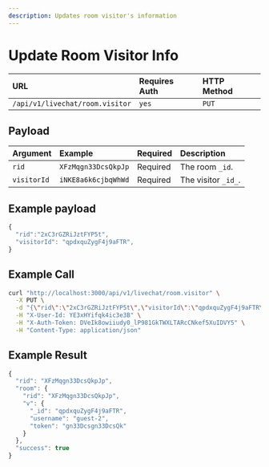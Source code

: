 ```yaml
---
description: Updates room visitor's information
---
```


# Update Room Visitor Info

| URL | Requires Auth | HTTP Method |
| :--- | :--- | :--- |
| `/api/v1/livechat/room.visitor` | `yes` | `PUT` |

## Payload

| Argument | Example | Required | Description |
| :--- | :--- | :--- | :--- |
| `rid` | `XFzMqgn33DcsQkpJp` | Required | The room `_id`. |
| `visitorId` | `iNKE8a6k6cjbqWhWd` | Required | The visitor `_id_`. |

## Example payload

```javascript
{
  "rid":"2xC3rGZRiJztFYP5t",
  "visitorId": "qpdxquZygF4j9aFTR",
}
```

## Example Call

```bash
curl "http://localhost:3000/api/v1/livechat/room.visitor" \
  -X PUT \
  -d "{\"rid\":\"2xC3rGZRiJztFYP5t\",\"visitorId\":\"qpdxquZygF4j9aFTR\"}" \
  -H "X-User-Id: YE3xHYifqk4ic3e3B" \
  -H "X-Auth-Token: DVeIk8owiiudy0_lP981GkTWXLTARcCNkef5XuIDVY5" \
  -H "Content-Type: application/json"
```

## Example Result

```javascript
{
  "rid": "XFzMqgn33DcsQkpJp",
  "room": {
    "rid": "XFzMqgn33DcsQkpJp",
    "v": {
      "_id": "qpdxquZygF4j9aFTR",
      "username": "guest-2",
      "token": "gn33Dcsgn33DcsQk"
    }
  },
  "success": true
}
```



